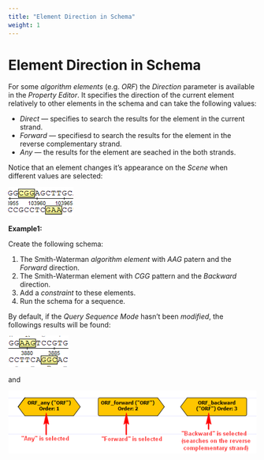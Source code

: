 ```yaml
---
title: "Element Direction in Schema"
weight: 1
---
```



# Element Direction in Schema

For some _algorithm elements_ (e.g. _ORF_) the _Direction_ parameter is available in the _Property Editor_. It specifies the direction of the current element relatively to other elements in the schema and can take the following values:

*   _Direct_ — specifies to search the results for the element in the current strand.
*   _Forward_ — specifiesd to search the results for the element in the reverse complementary strand.
*   _Any_ — the results for the element are seached in the both strands.

Notice that an element changes it’s appearance on the _Scene_ when different values are selected:


![](/images/65930647/65930648.png)

**Example1:**

Create the following schema:

1.  The Smith-Waterman _algorithm element_ with _AAG_ patern and the _Forward_ direction.
2.  The Smith-Waterman element with _CGG_ pattern and the _Backward_ direction.
3.  Add a _constraint_ to these elements.
4.  Run the schema for a sequence.

By default, if the _Query Sequence Mode_ hasn’t been _modified_, the followings results will be found:


![](/images/65930647/65930649.png)

and


![](/images/65930647/65930650.png)
